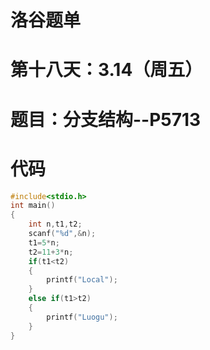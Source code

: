 # 洛谷题单

# 第十八天：3.14（周五）
# 题目：分支结构--P5713

# 代码
```C
#include<stdio.h>
int main()
{
    int n,t1,t2;
    scanf("%d",&n);
    t1=5*n;
    t2=11+3*n;
    if(t1<t2)
    {
        printf("Local");
    }
    else if(t1>t2)
    {
        printf("Luogu");
    }
}
```